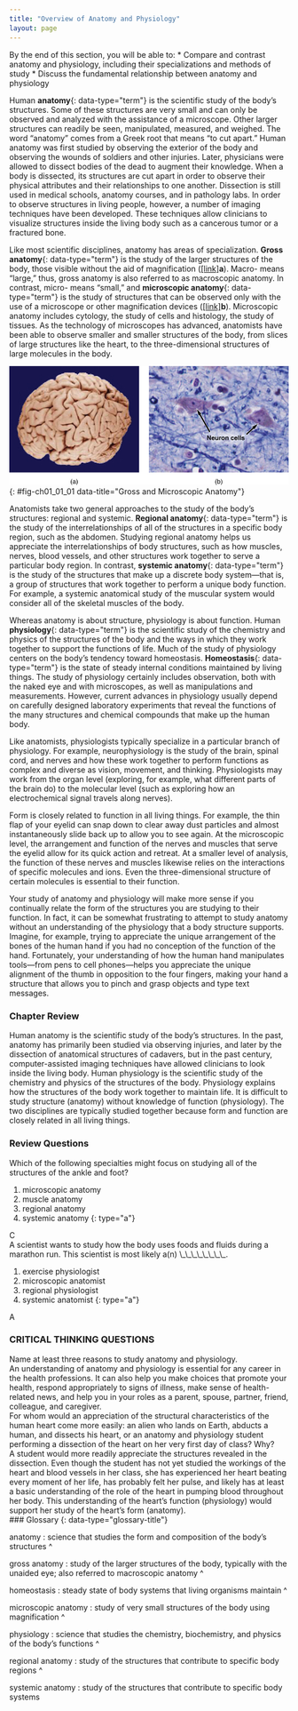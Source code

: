 ```yaml
---
title: "Overview of Anatomy and Physiology"
layout: page
---
```



<div data-type="abstract" markdown="1">
By the end of this section, you will be able to:
* Compare and contrast anatomy and physiology, including their specializations and methods of study
* Discuss the fundamental relationship between anatomy and physiology

</div>

Human **anatomy**{: data-type="term"} is the scientific study of the body’s structures. Some of these structures are very small and can only be observed and analyzed with the assistance of a microscope. Other larger structures can readily be seen, manipulated, measured, and weighed. The word “anatomy” comes from a Greek root that means “to cut apart.” Human anatomy was first studied by observing the exterior of the body and observing the wounds of soldiers and other injuries. Later, physicians were allowed to dissect bodies of the dead to augment their knowledge. When a body is dissected, its structures are cut apart in order to observe their physical attributes and their relationships to one another. Dissection is still used in medical schools, anatomy courses, and in pathology labs. In order to observe structures in living people, however, a number of imaging techniques have been developed. These techniques allow clinicians to visualize structures inside the living body such as a cancerous tumor or a fractured bone.

Like most scientific disciplines, anatomy has areas of specialization. **Gross anatomy**{: data-type="term"} is the study of the larger structures of the body, those visible without the aid of magnification ([\[link\]](#fig-ch01_01_01)**a**). Macro- means “large,” thus, gross anatomy is also referred to as macroscopic anatomy. In contrast, micro- means “small,” and **microscopic anatomy**{: data-type="term"} is the study of structures that can be observed only with the use of a microscope or other magnification devices ([\[link\]](#fig-ch01_01_01)**b**). Microscopic anatomy includes cytology, the study of cells and histology, the study of tissues. As the technology of microscopes has advanced, anatomists have been able to observe smaller and smaller structures of the body, from slices of large structures like the heart, to the three-dimensional structures of large molecules in the body.

![Photo A shows an entire human brain which has a lumpy and deeply striated appearance. Photo B is a micrograph of neural tissue. It contains two roughly diamond-shaped cells with dark nuclei. The cells are embedded in a light colored tissue containing smaller cells and fiber strands.](../resources/01_01ab_Gross_and_Microscopic_Anatomy.jpg "(a) Gross anatomy considers large structures such as the brain. (b) Microscopic anatomy can deal with the same structures, though at a different scale. This is a micrograph of nerve cells from the brain. LM &#xD7; 1600. (credit a: &#x201C;WriterHound&#x201D;/Wikimedia Commons; credit b: Micrograph provided by the Regents of University of Michigan Medical School &#xA9; 2012)"){: #fig-ch01_01_01 data-title="Gross and Microscopic Anatomy"}

Anatomists take two general approaches to the study of the body’s structures: regional and systemic. **Regional anatomy**{: data-type="term"} is the study of the interrelationships of all of the structures in a specific body region, such as the abdomen. Studying regional anatomy helps us appreciate the interrelationships of body structures, such as how muscles, nerves, blood vessels, and other structures work together to serve a particular body region. In contrast, **systemic anatomy**{: data-type="term"} is the study of the structures that make up a discrete body system—that is, a group of structures that work together to perform a unique body function. For example, a systemic anatomical study of the muscular system would consider all of the skeletal muscles of the body.

Whereas anatomy is about structure, physiology is about function. Human **physiology**{: data-type="term"} is the scientific study of the chemistry and physics of the structures of the body and the ways in which they work together to support the functions of life. Much of the study of physiology centers on the body’s tendency toward homeostasis. **Homeostasis**{: data-type="term"} is the state of steady internal conditions maintained by living things. The study of physiology certainly includes observation, both with the naked eye and with microscopes, as well as manipulations and measurements. However, current advances in physiology usually depend on carefully designed laboratory experiments that reveal the functions of the many structures and chemical compounds that make up the human body.

Like anatomists, physiologists typically specialize in a particular branch of physiology. For example, neurophysiology is the study of the brain, spinal cord, and nerves and how these work together to perform functions as complex and diverse as vision, movement, and thinking. Physiologists may work from the organ level (exploring, for example, what different parts of the brain do) to the molecular level (such as exploring how an electrochemical signal travels along nerves).

Form is closely related to function in all living things. For example, the thin flap of your eyelid can snap down to clear away dust particles and almost instantaneously slide back up to allow you to see again. At the microscopic level, the arrangement and function of the nerves and muscles that serve the eyelid allow for its quick action and retreat. At a smaller level of analysis, the function of these nerves and muscles likewise relies on the interactions of specific molecules and ions. Even the three-dimensional structure of certain molecules is essential to their function.

Your study of anatomy and physiology will make more sense if you continually relate the form of the structures you are studying to their function. In fact, it can be somewhat frustrating to attempt to study anatomy without an understanding of the physiology that a body structure supports. Imagine, for example, trying to appreciate the unique arrangement of the bones of the human hand if you had no conception of the function of the hand. Fortunately, your understanding of how the human hand manipulates tools—from pens to cell phones—helps you appreciate the unique alignment of the thumb in opposition to the four fingers, making your hand a structure that allows you to pinch and grasp objects and type text messages.

### Chapter Review

Human anatomy is the scientific study of the body’s structures. In the past, anatomy has primarily been studied via observing injuries, and later by the dissection of anatomical structures of cadavers, but in the past century, computer-assisted imaging techniques have allowed clinicians to look inside the living body. Human physiology is the scientific study of the chemistry and physics of the structures of the body. Physiology explains how the structures of the body work together to maintain life. It is difficult to study structure (anatomy) without knowledge of function (physiology). The two disciplines are typically studied together because form and function are closely related in all living things.

### Review Questions

<div data-type="exercise">
<div data-type="problem" markdown="1">
Which of the following specialties might focus on studying all of the structures of the ankle and foot?

1.  microscopic anatomy
2.  muscle anatomy
3.  regional anatomy
4.  systemic anatomy
{: type="a"}

</div>
<div data-type="solution" markdown="1">
C

</div>
</div>

<div data-type="exercise">
<div data-type="problem" markdown="1">
A scientist wants to study how the body uses foods and fluids during a marathon run. This scientist is most likely a(n) \_\_\_\_\_\_\_\_.

1.  exercise physiologist
2.  microscopic anatomist
3.  regional physiologist
4.  systemic anatomist
{: type="a"}

</div>
<div data-type="solution" markdown="1">
A

</div>
</div>

### CRITICAL THINKING QUESTIONS

<div data-type="exercise">
<div data-type="problem" markdown="1">
Name at least three reasons to study anatomy and physiology.

</div>
<div data-type="solution" markdown="1">
An understanding of anatomy and physiology is essential for any career in the health professions. It can also help you make choices that promote your health, respond appropriately to signs of illness, make sense of health-related news, and help you in your roles as a parent, spouse, partner, friend, colleague, and caregiver.

</div>
</div>

<div data-type="exercise">
<div data-type="problem" markdown="1">
For whom would an appreciation of the structural characteristics of the human heart come more easily: an alien who lands on Earth, abducts a human, and dissects his heart, or an anatomy and physiology student performing a dissection of the heart on her very first day of class? Why?

</div>
<div data-type="solution" markdown="1">
A student would more readily appreciate the structures revealed in the dissection. Even though the student has not yet studied the workings of the heart and blood vessels in her class, she has experienced her heart beating every moment of her life, has probably felt her pulse, and likely has at least a basic understanding of the role of the heart in pumping blood throughout her body. This understanding of the heart’s function (physiology) would support her study of the heart’s form (anatomy).

</div>
</div>

<div data-type="glossary" markdown="1">
### Glossary
{: data-type="glossary-title"}

anatomy
: science that studies the form and composition of the body’s structures
^

gross anatomy
: study of the larger structures of the body, typically with the unaided eye; also referred to macroscopic anatomy
^

homeostasis
: steady state of body systems that living organisms maintain
^

microscopic anatomy
: study of very small structures of the body using magnification
^

physiology
: science that studies the chemistry, biochemistry, and physics of the body’s functions
^

regional anatomy
: study of the structures that contribute to specific body regions
^

systemic anatomy
: study of the structures that contribute to specific body systems

</div>

